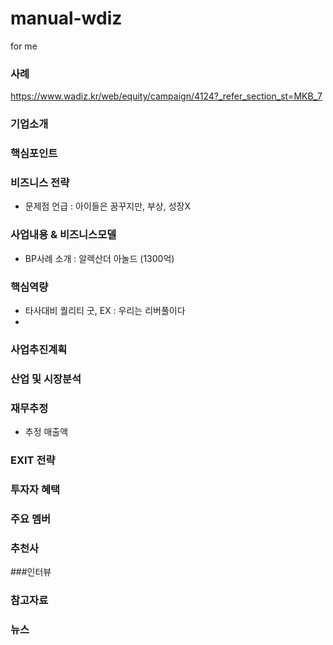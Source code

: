 # manual-wdiz
for me

### 사례
https://www.wadiz.kr/web/equity/campaign/4124?_refer_section_st=MKB_7  

### 기업소개

### 핵심포인트

### 비즈니스 전략
- 문제점 언급 : 아이들은 꿈꾸지만, 부상, 성장X

### 사업내용 & 비즈니스모델
- BP사례 소개 : 알렉산더 아놀드 (1300억)

### 핵심역량
- 타사대비 퀄리티 굿, EX : 우리는 리버풀이다 
- 
### 사업추진계획

### 산업 및 시장분석

### 재무추정
- 추정 매출액

### EXIT 전략

### 투자자 혜택

### 주요 멤버

### 추천사

###인터뷰

### 참고자료

### 뉴스




